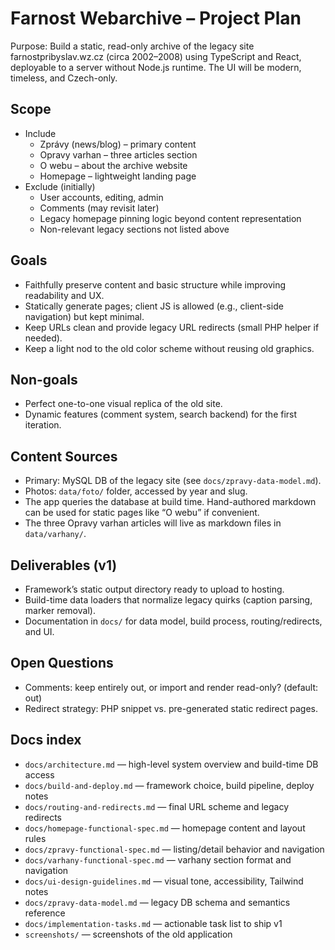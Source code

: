 # Farnost Webarchive – Project Plan

Purpose: Build a static, read-only archive of the legacy site farnostpribyslav.wz.cz (circa 2002–2008) using TypeScript and React, deployable to a server without Node.js runtime. The UI will be modern, timeless, and Czech-only.

## Scope

- Include
  - Zprávy (news/blog) – primary content
  - Opravy varhan – three articles section
  - O webu – about the archive website
  - Homepage – lightweight landing page
- Exclude (initially)
  - User accounts, editing, admin
  - Comments (may revisit later)
  - Legacy homepage pinning logic beyond content representation
  - Non-relevant legacy sections not listed above

## Goals

- Faithfully preserve content and basic structure while improving readability and UX.
- Statically generate pages; client JS is allowed (e.g., client-side navigation) but kept minimal.
- Keep URLs clean and provide legacy URL redirects (small PHP helper if needed).
- Keep a light nod to the old color scheme without reusing old graphics.

## Non-goals

- Perfect one-to-one visual replica of the old site.
- Dynamic features (comment system, search backend) for the first iteration.

## Content Sources

- Primary: MySQL DB of the legacy site (see `docs/zpravy-data-model.md`).
- Photos: `data/foto/` folder, accessed by year and slug.
- The app queries the database at build time. Hand-authored markdown can be used for static pages like “O webu” if convenient.
- The three Opravy varhan articles will live as markdown files in `data/varhany/`.

## Deliverables (v1)

- Framework’s static output directory ready to upload to hosting.
- Build-time data loaders that normalize legacy quirks (caption parsing, marker removal).
- Documentation in `docs/` for data model, build process, routing/redirects, and UI.

## Open Questions

- Comments: keep entirely out, or import and render read-only? (default: out)
- Redirect strategy: PHP snippet vs. pre-generated static redirect pages.

## Docs index

- `docs/architecture.md` — high-level system overview and build-time DB access
- `docs/build-and-deploy.md` — framework choice, build pipeline, deploy notes
- `docs/routing-and-redirects.md` — final URL scheme and legacy redirects
- `docs/homepage-functional-spec.md` — homepage content and layout rules
- `docs/zpravy-functional-spec.md` — listing/detail behavior and navigation
- `docs/varhany-functional-spec.md` — varhany section format and navigation
- `docs/ui-design-guidelines.md` — visual tone, accessibility, Tailwind notes
- `docs/zpravy-data-model.md` — legacy DB schema and semantics reference
- `docs/implementation-tasks.md` — actionable task list to ship v1
- `screenshots/` — screenshots of the old application
